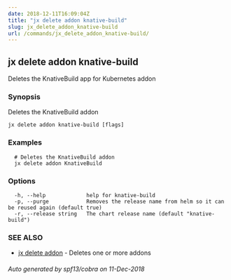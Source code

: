 ```yaml
---
date: 2018-12-11T16:09:04Z
title: "jx delete addon knative-build"
slug: jx_delete_addon_knative-build
url: /commands/jx_delete_addon_knative-build/
---
```

## jx delete addon knative-build

Deletes the KnativeBuild app for Kubernetes addon

### Synopsis

Deletes the KnativeBuild addon

```
jx delete addon knative-build [flags]
```

### Examples

```
  # Deletes the KnativeBuild addon
  jx delete addon KnativeBuild
```

### Options

```
  -h, --help             help for knative-build
  -p, --purge            Removes the release name from helm so it can be reused again (default true)
  -r, --release string   The chart release name (default "knative-build")
```

### SEE ALSO

* [jx delete addon](/commands/jx_delete_addon/)	 - Deletes one or more addons

###### Auto generated by spf13/cobra on 11-Dec-2018
